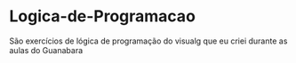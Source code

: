 # Logica-de-Programacao
São exercícios de lógica de programação do visualg que eu criei durante as aulas do Guanabara

